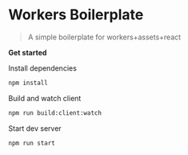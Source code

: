 # Workers Boilerplate

> A simple boilerplate for workers+assets+react

**Get started**

Install dependencies

```sh
npm install
```

Build and watch client

```sh
npm run build:client:watch
```

Start dev server

```sh
npm run start
```
